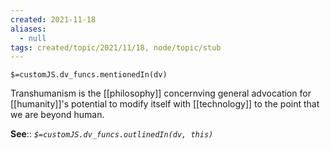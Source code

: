 ```yaml
---
created: 2021-11-18 
aliases:
  - null
tags: created/topic/2021/11/18, node/topic/stub
---
```

`$=customJS.dv_funcs.mentionedIn(dv)`

Transhumanism is the [[philosophy]] concernving general advocation for [[humanity]]'s potential to modify itself with [[technology]] to the point that we are beyond human.

**See**::
*`$=customJS.dv_funcs.outlinedIn(dv, this)`* 

